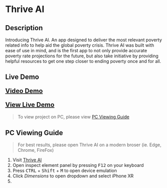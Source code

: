 # Thrive AI

## Description
Introducing Thrive AI. An app designed to deliver the most relevant poverty related info to help aid the global poverty crisis. Thrive AI was built with ease of use in mind, and is the first app to not only provide accurate poverty rate projections for the future, but also take initiative by providing helpful resources to get one step closer to ending poverty once and for all.

## Live Demo
#### <a href="https://youtu.be/TjGRTFH7GR4" style="font-size: 20px">Video Demo</a>
#### <a href="http://thriveai.pythonanywhere.com/" style="font-size: 20px">View Live Demo</a>

> To view project on PC, please view [PC Viewing Guide](#pc-viewing-guide)

## PC Viewing Guide
> For best results, please open Thrive AI on a modern broser (ie. Edge, Chrome, FireFox)
1. Visit [Thrive AI](http://thriveai.pythonanywhere.com/ "Thrive AI")
2. Open inspect element panel by pressing <kbd>F12</kbd> on your keyboard
3. Press <kbd>CTRL</kbd> + <kbd>Shift</kbd> + <kbd>M</kbd> to open device emulation
4. Click *Dimensions* to open dropdown and select iPhone XR
5. 
